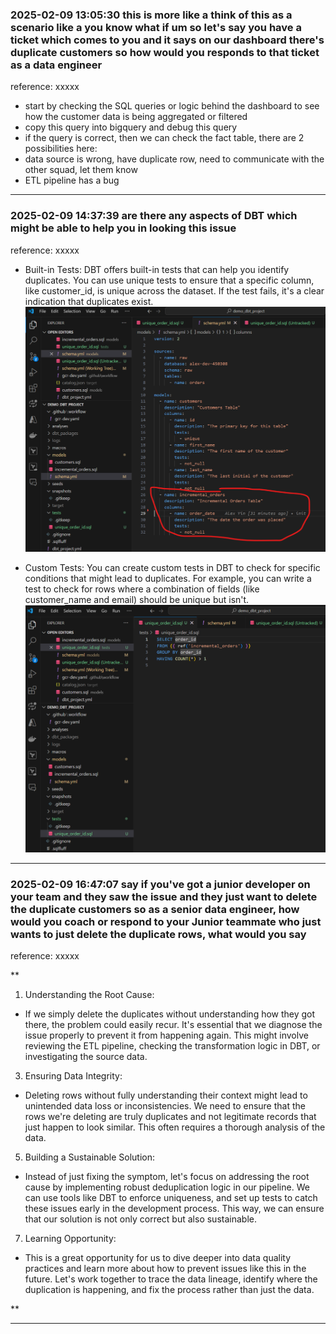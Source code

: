 ### 2025-02-09 13:05:30 this is more like a think of this as a scenario like a you know what if um so let's say you have a ticket which comes to you and it says on our dashboard there's duplicate customers so how would you responds to that ticket as a data engineer
reference: xxxxx

- start by checking the SQL queries or logic behind the dashboard to see how the customer data is being aggregated or filtered
- copy this query into bigquery and debug this query
- if the query is correct, then we can check the fact table, there are 2 possibilities here:
- data source is wrong, have duplicate row, need to communicate with the other squad, let them know
- ETL pipeline has a bug
_______________________________________________________________
### 2025-02-09 14:37:39 are there any aspects of DBT which might be able to help you in looking this issue

reference: xxxxx

- Built-in Tests: DBT offers built-in tests that can help you identify duplicates. You can use unique tests to ensure that a specific column, like customer\_id, is unique across the dataset. If the test fails, it's a clear indication that duplicates exist.
![alt text](image-9.png)

- Custom Tests: You can create custom tests in DBT to check for specific conditions that might lead to duplicates. For example, you can write a test to check for rows where a combination of fields (like customer\_name and email) should be unique but isn't.
![alt text](image-8.png)

_______________________________________________________________
### 2025-02-09 16:47:07 say if you've got a junior developer on your team and they saw the issue and they just want to delete the duplicate customers so as a senior data engineer, how would you coach or respond to your Junior teammate who just wants to just delete the duplicate rows, what would you say
reference: xxxxx

**

1.  Understanding the Root Cause:

-   If we simply delete the duplicates without understanding how they got there, the problem could easily recur. It's essential that we diagnose the issue properly to prevent it from happening again. This might involve reviewing the ETL pipeline, checking the transformation logic in DBT, or investigating the source data.

3.  Ensuring Data Integrity:

-   Deleting rows without fully understanding their context might lead to unintended data loss or inconsistencies. We need to ensure that the rows we're deleting are truly duplicates and not legitimate records that just happen to look similar. This often requires a thorough analysis of the data.

5.  Building a Sustainable Solution:

-   Instead of just fixing the symptom, let's focus on addressing the root cause by implementing robust deduplication logic in our pipeline. We can use tools like DBT to enforce uniqueness, and set up tests to catch these issues early in the development process. This way, we can ensure that our solution is not only correct but also sustainable.

7.  Learning Opportunity:

-   This is a great opportunity for us to dive deeper into data quality practices and learn more about how to prevent issues like this in the future. Let's work together to trace the data lineage, identify where the duplication is happening, and fix the process rather than just the data.

**
_______________________________________________________________